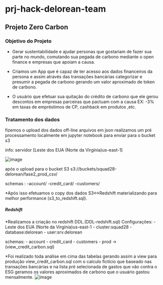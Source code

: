 # prj-hack-delorean-team
Projeto Zero Carbon 
--------
### Objetivo do Projeto
- Gerar sustentabilidade e ajudar personas que gostariam de fazer sua parte no mundo,
comutando sua pegada de carbono mediante o open finance e empresas que apoiam a causa.

- Criamos um App que é capaz de ter acesso aos dados financeiros da persona e assim através das transações bancárias
 categorizar e presumir a pegada de carbono gerando um valor aproximado de token de carbono.

- O usuário que efetuar sua quitação do crédito de carbono que ele gerou descontos em empresas parceiras que pactuam com a causa 
 EX: -3% em taxas de empréstimos de CP, cashback em produtos ,etc.





### Tratamento dos dados 

fizemos o upload dos dados off-line
arquivos em json realizamos um pré processamento localmente em jupyter notebook para enviar para o bucket s3

info: servidor [Leste dos EUA (Norte da Virgínia)us-east-1]

![image](https://user-images.githubusercontent.com/113641129/192148916-a289b0a3-e7f1-4a00-ae1b-a4964603b795.png)

após o upload para o bucket S3 s3://buckets/squad28-delorean/fase2_prod_csv/ 

schemas : 
          -account/
          -credit_card/
          -customers/
          
          
*Após isso efetuamos o copy dos dados S3<->Redshift materializando para melhor performance (s3_to_redshift.sql).          
          
##### Redshift

*Realizamos a criação no redshift DDL.(DDL-redshift.sql)
Configurações:
               - Leste dos EUA (Norte da Virgínia)us-east-1
               - cluster:squad28
               - database:delorean
               - user:srv.delorean

schemas:
        - account
        - credit_card
        - customers
        - prod ->(view_credit_carbon.sql) 


*Foi realizado toda análise em cima das tabelas gerando assim a view para produção view_credit_carbon.sql 
com o calculo fictício que baseado nas transações bancárias e na lista pré selecionada de gastos que vão contra o ESG
geramos os valores aproximados de carbono que o usuário gastou mensalmente.
![image](https://user-images.githubusercontent.com/113641129/192149714-a1c86f44-aab0-4c92-8c63-ca477e6a0ab4.png)

